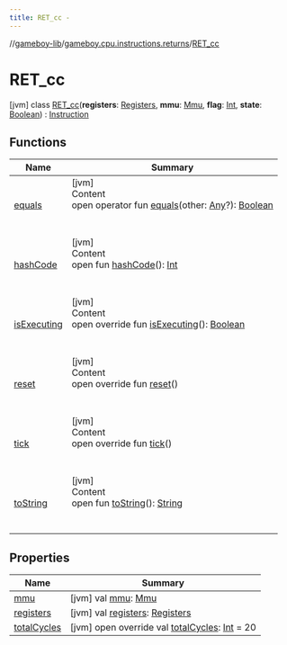 ```yaml
---
title: RET_cc -
---
```

//[gameboy-lib](../../index.md)/[gameboy.cpu.instructions.returns](../index.md)/[RET_cc](index.md)



# RET_cc  
 [jvm] class [RET_cc](index.md)(**registers**: [Registers](../../gameboy.cpu/-registers/index.md), **mmu**: [Mmu](../../gameboy.memory/-mmu/index.md), **flag**: [Int](https://kotlinlang.org/api/latest/jvm/stdlib/kotlin/-int/index.html), **state**: [Boolean](https://kotlinlang.org/api/latest/jvm/stdlib/kotlin/-boolean/index.html)) : [Instruction](../../gameboy.cpu.instructions/-instruction/index.md)   


## Functions  
  
|  Name|  Summary| 
|---|---|
| <a name="kotlin/Any/equals/#kotlin.Any?/PointingToDeclaration/"></a>[equals](../../gameboy.utils/-log/index.md#%5Bkotlin%2FAny%2Fequals%2F%23kotlin.Any%3F%2FPointingToDeclaration%2F%5D%2FFunctions%2F456262920)| <a name="kotlin/Any/equals/#kotlin.Any?/PointingToDeclaration/"></a>[jvm]  <br>Content  <br>open operator fun [equals](../../gameboy.utils/-log/index.md#%5Bkotlin%2FAny%2Fequals%2F%23kotlin.Any%3F%2FPointingToDeclaration%2F%5D%2FFunctions%2F456262920)(other: [Any](https://kotlinlang.org/api/latest/jvm/stdlib/kotlin/-any/index.html)?): [Boolean](https://kotlinlang.org/api/latest/jvm/stdlib/kotlin/-boolean/index.html)  <br><br><br>
| <a name="kotlin/Any/hashCode/#/PointingToDeclaration/"></a>[hashCode](../../gameboy.utils/-log/index.md#%5Bkotlin%2FAny%2FhashCode%2F%23%2FPointingToDeclaration%2F%5D%2FFunctions%2F456262920)| <a name="kotlin/Any/hashCode/#/PointingToDeclaration/"></a>[jvm]  <br>Content  <br>open fun [hashCode](../../gameboy.utils/-log/index.md#%5Bkotlin%2FAny%2FhashCode%2F%23%2FPointingToDeclaration%2F%5D%2FFunctions%2F456262920)(): [Int](https://kotlinlang.org/api/latest/jvm/stdlib/kotlin/-int/index.html)  <br><br><br>
| <a name="gameboy.cpu.instructions.returns/RET_cc/isExecuting/#/PointingToDeclaration/"></a>[isExecuting](is-executing.md)| <a name="gameboy.cpu.instructions.returns/RET_cc/isExecuting/#/PointingToDeclaration/"></a>[jvm]  <br>Content  <br>open override fun [isExecuting](is-executing.md)(): [Boolean](https://kotlinlang.org/api/latest/jvm/stdlib/kotlin/-boolean/index.html)  <br><br><br>
| <a name="gameboy.cpu.instructions.returns/RET_cc/reset/#/PointingToDeclaration/"></a>[reset](reset.md)| <a name="gameboy.cpu.instructions.returns/RET_cc/reset/#/PointingToDeclaration/"></a>[jvm]  <br>Content  <br>open override fun [reset](reset.md)()  <br><br><br>
| <a name="gameboy.cpu.instructions.returns/RET_cc/tick/#/PointingToDeclaration/"></a>[tick](tick.md)| <a name="gameboy.cpu.instructions.returns/RET_cc/tick/#/PointingToDeclaration/"></a>[jvm]  <br>Content  <br>open override fun [tick](tick.md)()  <br><br><br>
| <a name="kotlin/Any/toString/#/PointingToDeclaration/"></a>[toString](../../gameboy.utils/-log/index.md#%5Bkotlin%2FAny%2FtoString%2F%23%2FPointingToDeclaration%2F%5D%2FFunctions%2F456262920)| <a name="kotlin/Any/toString/#/PointingToDeclaration/"></a>[jvm]  <br>Content  <br>open fun [toString](../../gameboy.utils/-log/index.md#%5Bkotlin%2FAny%2FtoString%2F%23%2FPointingToDeclaration%2F%5D%2FFunctions%2F456262920)(): [String](https://kotlinlang.org/api/latest/jvm/stdlib/kotlin/-string/index.html)  <br><br><br>


## Properties  
  
|  Name|  Summary| 
|---|---|
| <a name="gameboy.cpu.instructions.returns/RET_cc/mmu/#/PointingToDeclaration/"></a>[mmu](mmu.md)| <a name="gameboy.cpu.instructions.returns/RET_cc/mmu/#/PointingToDeclaration/"></a> [jvm] val [mmu](mmu.md): [Mmu](../../gameboy.memory/-mmu/index.md)   <br>
| <a name="gameboy.cpu.instructions.returns/RET_cc/registers/#/PointingToDeclaration/"></a>[registers](registers.md)| <a name="gameboy.cpu.instructions.returns/RET_cc/registers/#/PointingToDeclaration/"></a> [jvm] val [registers](registers.md): [Registers](../../gameboy.cpu/-registers/index.md)   <br>
| <a name="gameboy.cpu.instructions.returns/RET_cc/totalCycles/#/PointingToDeclaration/"></a>[totalCycles](total-cycles.md)| <a name="gameboy.cpu.instructions.returns/RET_cc/totalCycles/#/PointingToDeclaration/"></a> [jvm] open override val [totalCycles](total-cycles.md): [Int](https://kotlinlang.org/api/latest/jvm/stdlib/kotlin/-int/index.html) = 20   <br>

